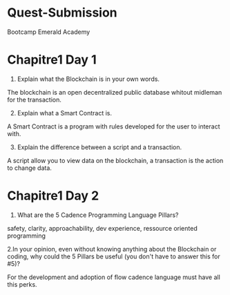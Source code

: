 # Quest-Submission
Bootcamp Emerald Academy

# Chapitre1 Day 1
1. Explain what the Blockchain is in your own words.
 
The blockchain is an open decentralized public database whitout midleman for the transaction.

2. Explain what a Smart Contract is.

A Smart Contract is a program with rules developed for the user to interact with.

3. Explain the difference between a script and a transaction.

A script allow you to view data on the blockchain, a transaction is the action to change data.

# Chapitre1 Day 2
1. What are the 5 Cadence Programming Language Pillars?

safety, clarity, approachability, dev experience, ressource oriented programming

2.In your opinion, even without knowing anything about the Blockchain or coding, why could the 5 Pillars be useful (you don't have to answer this for #5)?

For the development and adoption of  flow cadence language must have all this perks.


